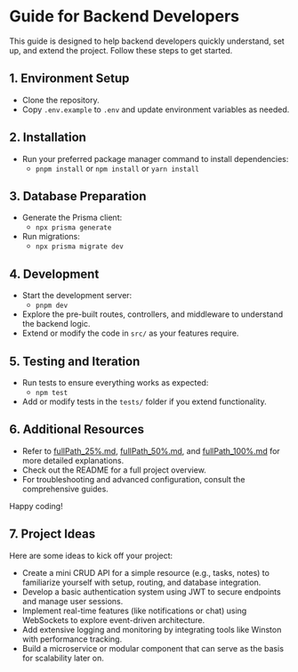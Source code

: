 # Guide for Backend Developers

This guide is designed to help backend developers quickly understand, set up, and extend the project. Follow these steps to get started.

## 1. Environment Setup
- Clone the repository.
- Copy `.env.example` to `.env` and update environment variables as needed.

## 2. Installation
- Run your preferred package manager command to install dependencies:
  - `pnpm install` or `npm install` or `yarn install`

## 3. Database Preparation
- Generate the Prisma client:
  - `npx prisma generate`
- Run migrations:
  - `npx prisma migrate dev`
  <!-- Note: If you add new models such as "Task", remember to re-run migrations to update the database schema. -->

## 4. Development
- Start the development server:
  - `pnpm dev`
- Explore the pre-built routes, controllers, and middleware to understand the backend logic.
- Extend or modify the code in `src/` as your features require.

## 5. Testing and Iteration
- Run tests to ensure everything works as expected:
  - `npm test`
- Add or modify tests in the `tests/` folder if you extend functionality.

## 6. Additional Resources
- Refer to [fullPath_25%.md](./fullPath_25%.md), [fullPath_50%.md](./fullPath_50%.md), and [fullPath_100%.md](./fullPath_100%.md) for more detailed explanations.
- Check out the README for a full project overview.
- For troubleshooting and advanced configuration, consult the comprehensive guides.

Happy coding!

## 7. Project Ideas
Here are some ideas to kick off your project:
- Create a mini CRUD API for a simple resource (e.g., tasks, notes) to familiarize yourself with setup, routing, and database integration.
- Develop a basic authentication system using JWT to secure endpoints and manage user sessions.
- Implement real-time features (like notifications or chat) using WebSockets to explore event-driven architecture.
- Add extensive logging and monitoring by integrating tools like Winston with performance tracking.
- Build a microservice or modular component that can serve as the basis for scalability later on.